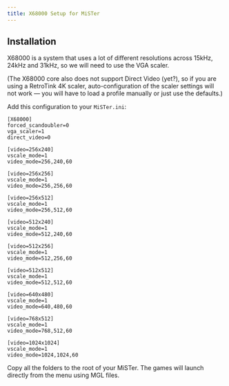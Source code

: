 ```yaml
---
title: X68000 Setup for MiSTer
--- 
```


## Installation

X68000 is a system that uses a lot of different resolutions across 15kHz, 24kHz and 31kHz, so we will need to use the VGA scaler. 

(The X68000 core also does not support Direct Video (yet?), so if you are using a RetroTink 4K scaler, auto-configuration of the scaler settings will not work — you will have to load a profile manually or just use the defaults.)

Add this configuration to your `MiSTer.ini`:

```
[X68000]
forced_scandoubler=0
vga_scaler=1
direct_video=0

[video=256x240]
vscale_mode=1
video_mode=256,240,60

[video=256x256]
vscale_mode=1
video_mode=256,256,60

[video=256x512]
vscale_mode=1
video_mode=256,512,60

[video=512x240]
vscale_mode=1
video_mode=512,240,60

[video=512x256]
vscale_mode=1
video_mode=512,256,60

[video=512x512]
vscale_mode=1
video_mode=512,512,60

[video=640x480]
vscale_mode=1
video_mode=640,480,60

[video=768x512]
vscale_mode=1
video_mode=768,512,60

[video=1024x1024]
vscale_mode=1
video_mode=1024,1024,60
```

Copy all the folders to the root of your MiSTer. The games will launch directly from the menu using MGL files.



<script>
        document.addEventListener("DOMContentLoaded", function () {
            // Select h3 and below
            const headings = document.querySelectorAll("h3[id], h4[id], h5[id], h6[id]");

            headings.forEach((heading) => {
                // Make the heading clickable
                heading.classList.add("clickable-heading");

                // Add a click event listener that will navigate to the anchor link
                heading.addEventListener("click", function () {
                    const slug = heading.id;
                    window.location.hash = `#${slug}`;
                });

                // Add a visual indicator (e.g., a link icon that appears on hover)
                const linkIcon = document.createElement("span");
                linkIcon.innerHTML = " 🔗";
                linkIcon.style.opacity = "0";
                linkIcon.style.transition = "opacity 0.2s";
                linkIcon.style.fontSize = "80%";

                heading.appendChild(linkIcon);

                // Show the link icon when hovering over the heading
                heading.addEventListener("mouseover", () => {
                    linkIcon.style.opacity = "1";
                });
                heading.addEventListener("mouseout", () => {
                    linkIcon.style.opacity = "0";
                });
            });
        });
</script>

